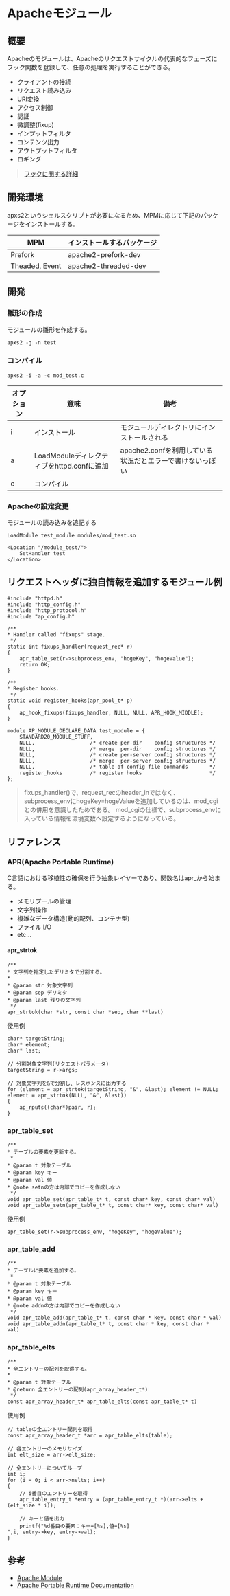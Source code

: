 # Apacheモジュール

## 概要

Apacheのモジュールは、Apacheのリクエストサイクルの代表的なフェーズにフック関数を登録して、任意の処理を実行することができる。

* クライアントの接続
* リクエスト読み込み
* URI変換
* アクセス制御
* 認証
* 微調整(fixup)
* インプットフィルタ
* コンテンツ出力
* アウトプットフィルタ
* ロギング

>[フックに関する詳細](http://d.hatena.ne.jp/dayflower/20081029/1225266220)


## 開発環境

apxs2というシェルスクリプトが必要になるため、MPMに応じて下記のパッケージをインストールする。

| MPM | インストールするパッケージ |
| - | - |
| Prefork | apache2-prefork-dev |
| Theaded, Event | apache2-threaded-dev |


## 開発

### 雛形の作成

モジュールの雛形を作成する。

    apxs2 -g -n test


### コンパイル

    apxs2 -i -a -c mod_test.c

| オプション | 意味 | 備考 | 
| - | - | - |
| i | インストール | モジュールディレクトリにインストールされる | 
| a | LoadModuleディレクティブをhttpd.confに追加 | apache2.confを利用している状況だとエラーで書けないっぽい | 
| c | コンパイル |  | 


### Apacheの設定変更

モジュールの読み込みを追記する

    LoadModule test_module modules/mod_test.so

    <Location "/module_test/">
        SetHandler test
    </Location>


## リクエストヘッダに独自情報を追加するモジュール例

    #include "httpd.h"
    #include "http_config.h"
    #include "http_protocol.h"
    #include "ap_config.h"
    
    /**
    * Handler called "fixups" stage.
     */
    static int fixups_handler(request_rec* r)
    {
        apr_table_set(r->subprocess_env, "hogeKey", "hogeValue");
        return OK;
    }
    
    /**
    * Register hooks.
     */
    static void register_hooks(apr_pool_t* p)
    {
        ap_hook_fixups(fixups_handler, NULL, NULL, APR_HOOK_MIDDLE);
    }
    
    module AP_MODULE_DECLARE_DATA test_module = {
        STANDARD20_MODULE_STUFF,
        NULL,                  /* create per-dir    config structures */
        NULL,                  /* merge  per-dir    config structures */
        NULL,                  /* create per-server config structures */
        NULL,                  /* merge  per-server config structures */
        NULL,                  /* table of config file commands       */
        register_hooks         /* register hooks                      */
    };

>fixups_handler()で、request_recのheader_inではなく、subprocess_envにhogeKey=hogeValueを追加しているのは、mod_cgiとの併用を意識したためである。
>mod_cgiの仕様で、subprocess_envに入っている情報を環境変数へ設定するようになっている。


## リファレンス

### APR(Apache Portable Runtime)

C言語における移植性の確保を行う抽象レイヤーであり、関数名はapr_から始まる。

* メモリプールの管理
* 文字列操作
* 複雑なデータ構造(動的配列、コンテナ型)
* ファイル I/O
* etc...

#### apr_strtok

    /**
    * 文字列を指定したデリミタで分割する。
    * 
    * @param str 対象文字列
    * @param sep デリミタ
    * @param last 残りの文字列
     */
    apr_strtok(char *str, const char *sep, char **last)

使用例

    char* targetString;
    char* element;
    char* last;
    
    // 分割対象文字列(リクエストパラメータ)
    targetString = r->args;
    
    // 対象文字列を&で分割し、レスポンスに出力する
    for (element = apr_strtok(targetString, "&", &last); element != NULL; element = apr_strtok(NULL, "&", &last))
    {
        ap_rputs((char*)pair, r);
    }

### apr_table_set

    /**
    * テーブルの要素を更新する。
     *
    * @param t 対象テーブル
    * @param key キー
    * @param val 値
    * @note setnの方は内部でコピーを作成しない
     */
    void apr_table_set(apr_table_t* t, const char* key, const char* val)
    void apr_table_setn(apr_table_t* t, const char* key, const char* val)

使用例

    apr_table_set(r->subprocess_env, "hogeKey", "hogeValue");

### apr_table_add

    /**
    * テーブルに要素を追加する。
     *
    * @param t 対象テーブル
    * @param key キー
    * @param val 値
    * @note addnの方は内部でコピーを作成しない
     */
    void apr_table_add(apr_table_t* t, const char * key, const char * val)
    void apr_table_addn(apr_table_t* t, const char * key, const char * val)

### apr_table_elts

    /**
    * 全エントリーの配列を取得する。
    * 
    * @param t 対象テーブル
    * @return 全エントリーの配列(apr_array_header_t*)
     */
    const apr_array_header_t* apr_table_elts(const apr_table_t* t)

使用例

    // tableの全エントリー配列を取得
    const apr_array_header_t *arr = apr_table_elts(table);
    
    // 各エントリーのメモリサイズ
    int elt_size = arr->elt_size;
    
    // 全エントリーについてループ
    int i;
    for (i = 0; i < arr->nelts; i++)
    {
        // i番目のエントリーを取得
        apr_table_entry_t *entry = (apr_table_entry_t *)(arr->elts + (elt_size * i));
        
        // キーと値を出力
        printf("%d番目の要素：キー=[%s],値=[%s]
    ",i, entry->key, entry->val);
    }

## 参考

* [Apache Module](http://www.slideshare.net/shebang/apache-module-presentation)
* [Apache Portable Runtime Documentation](http://apr.apache.org/docs/apr/0.9/index.html)
